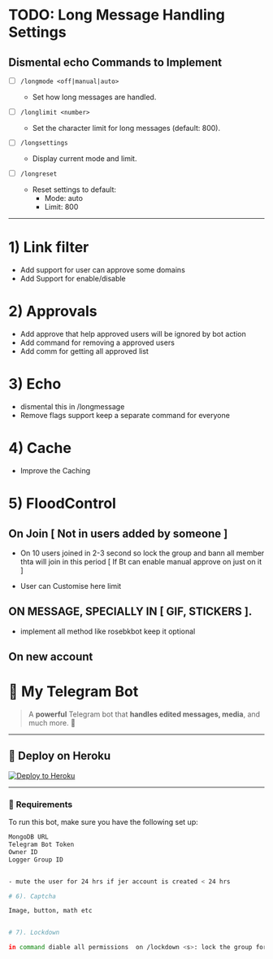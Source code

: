 # TODO: Long Message Handling Settings
## Dismental echo Commands to Implement

- [ ] `/longmode <off|manual|auto>`  
  - Set how long messages are handled.

- [ ] `/longlimit <number>`  
  - Set the character limit for long messages (default: 800).

- [ ] `/longsettings`  
  - Display current mode and limit.

- [ ] `/longreset`  
  - Reset settings to default:  
    - Mode: auto  
    - Limit: 800

---

# 1) Link filter
- Add support for user can approve some domains
- Add Support for enable/disable

# 2) Approvals
- Add approve that help approved  users will be ignored by bot action
- Add command for removing a approved users
- Add comm for getting all approved list

# 3) Echo

- dismental this in /longmessage
- Remove flags support keep a separate command for everyone

# 4) Cache

- Improve the Caching

# 5) FloodControl

## On Join [ Not in users added by someone ]

- On 10 users joined in 2-3 second so lock the group and bann all member thta will join in this period [ If Bt can enable manual approve on just on it ]

- User can Customise here limit

## ON MESSAGE, SPECIALLY IN [ GIF, STICKERS ].
- implement all method like rosebkbot keep it optional

## On new account

# 🌟 **My Telegram Bot**  
> A **powerful** Telegram bot that **handles edited messages, media**, and much more. 🚀

---

## 🚀 **Deploy on Heroku**  

[![Deploy to Heroku](https://www.herokucdn.com/deploy/button.svg)](https://heroku.com/deploy?template=https://github.com/shivmish8090/editguadian)

---

### 🧰 **Requirements**

To run this bot, make sure you have the following set up:

```bash
MongoDB URL
Telegram Bot Token
Owner ID
Logger Group ID


- mute the user for 24 hrs if jer account is created < 24 hrs

# 6). Captcha

Image, button, math etc


# 7). Lockdown

in command diable all permissions  on /lockdown <s>: lock the group for that times
